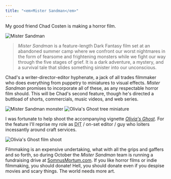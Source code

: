 ```yaml
---
title: "<em>Mister Sandman</em>"
---
```


My good friend Chad Costen is making a horror film.

<img alt="Mister Sandman" srcset="/images/mister-sandman.jpg 1x, /images/mister-sandman@2x.jpg 2x" src="/images/mister-sandman.jpg">

> *Mister Sandman* is a feature-length Dark Fantasy film set at an abandoned summer camp where we confront our worst nightmares in the form of fearsome and frightening monsters while we fight our way through the five stages of grief. It is a dark adventure, a mystery, and a survival tale that slides something sinister into our unconscious.

Chad's a writer-director-editor hyphenate, a jack of all trades filmmaker who does everything from puppetry to miniatures to visual effects. *Mister Sandman* promises to incorporate all of these, as any respectable horror film should. This will be Chad's second feature, though he's directed a buttload of shorts, commercials, music videos, and web series.

<img alt="Mister Sandman monster" srcset="/images/mister-sandman-puppet.jpg 1x, /images/mister-sandman-puppet@2x.jpg 2x" src="/images/mister-sandman-puppet.jpg">

<img alt="Olivia's Ghost tree miniature" srcset="/images/olivias-ghost-tree-miniature.jpg 1x, /images/olivias-ghost-tree-miniature@2x.jpg 2x" src="/images/olivias-ghost-tree-miniature.jpg">

I was fortunate to help shoot the accompanying vignette *[Olivia's Ghost](https://www.youtube.com/watch?v=iOECfjQHcHo)*. For the feature I'll reprise my role as <abbr title="Digital Imaging Technician">DIT</abbr> / on-set editor / guy who loiters incessantly around craft services.

<img alt="Olivia's Ghost film shoot" srcset="/images/olivias-ghost-shoot.jpg 1x, /images/olivias-ghost-shoot@2x.jpg 2x" src="/images/olivias-ghost-shoot.jpg">

Filmmaking is an expensive undertaking, what with all the grips and gaffers and so forth, so during October the *Mister Sandman* team is running a fundraising drive at [SomnusMortum.com](http://somnusmortum.com). If you like horror films or indie filmmaking, you should donate! Hell, you should donate even if you despise movies and scary things. The world needs more art.
